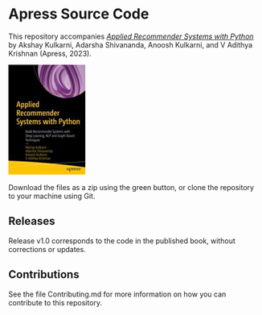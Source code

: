 # Apress Source Code

This repository accompanies [*Applied Recommender Systems with Python*](https://link.springer.com/book/10.1007/978-1-4842-8954-9) by Akshay Kulkarni, Adarsha Shivananda, Anoosh Kulkarni, and V Adithya Krishnan (Apress, 2023).

[comment]: #cover
![Cover image](978-1-4842-8953-2.jpg)

Download the files as a zip using the green button, or clone the repository to your machine using Git.

## Releases

Release v1.0 corresponds to the code in the published book, without corrections or updates.

## Contributions

See the file Contributing.md for more information on how you can contribute to this repository.